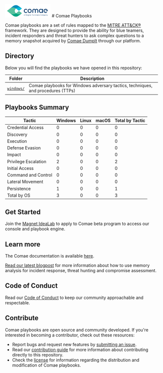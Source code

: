 <img src="docs/imgs/logo.svg" width="150px"/>  
# Comae Playbooks

Comae playbooks are a set of rules mapped to the [MITRE ATT&CK®](https://attack.mitre.org/) framework. They are designed to provide the ability for blue teamers, incident responders and threat hunters to ask complex questions to a memory snapshot acquired by [Comae DumpIt](https://magnetidealab.com) through our platform.

## Directory
Below you will find the playbooks we have opened in this repository:

| Folder | Description |
| ------ | ----------- |
| [`windows/`](windows/) | Comae playbooks for Windows adversary tactics, techniques, and procedures (TTPs) |

## Playbooks Summary
| Tactic               |   Windows |   Linux |   macOS |   Total by Tactic |
|----------------------|-----------|---------|---------|-------------------|
| Credential Access    |         0 |       0 |       0 |                 0 |
| Discovery            |         0 |       0 |       0 |                 0 |
| Execution            |         0 |       0 |       0 |                 0 |
| Defense Evasion      |         0 |       0 |       0 |                 0 |
| Impact               |         0 |       0 |       0 |                 0 |
| Privilege Escalation |         2 |       0 |       0 |                 2 |
| Initial Access       |         0 |       0 |       0 |                 0 |
| Command and Control  |         0 |       0 |       0 |                 0 |
| Lateral Movement     |         0 |       0 |       0 |                 0 |
| Persistence          |         1 |       0 |       0 |                 1 |
| Total by OS          |         3 |       0 |       0 |                 3 |


## Get Started
Join the [Magnet IdeaLab](https://magnetidealab.com) to apply to Comae beta program to access our console and playbook engine.

## Learn more
The Comae documentation is available [here](https://help.comae.tech). 

[Read our latest blogpost](https://www.magnetforensics.com/blog/how-to-conquer-memory-analysis-for-incident-response-threat-hunting-and-compromise-assessment/) for more information about how to use memory analysis for incident response, threat hunting and compromise assessment.

## Code of Conduct
Read our [Code of Conduct](./docs/CODE_OF_CONDUCT.md) to keep our community approachable and respectable.

## Contribute
Comae playbooks are open source and community developed. If you're interested in
becoming a contributor, check out these resources:

- Report bugs and request new features by [submitting an issue](https://github.com/comaeio/playbooks/issues/new).
- Read our [contribution guide](docs/CONTRIBUTING.md)
  for more information about contributing directly to this repository.
- Check the [license](LICENSE.txt) for information regarding the distribution and modification of Comae playbooks.